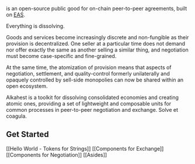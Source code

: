 is an open-source public good for on-chain peer-to-peer agreements, built on [EAS](https://attest.org).

Everything is dissolving.

Goods and services become increasingly discrete and non-fungible as their provision is decentralized. One seller at a particular time does not demand nor offer exactly the same as another selling a similar thing, and negotiation must become case-specific and fine-grained.

At the same time, the atomization of provision means that aspects of negotiation, settlement, and quality-control formerly unilaterally and opaquely controlled by sell-side monopolies can now be shared within an open ecosystem.

Alkahest is a toolkit for dissolving consolidated economies and creating atomic ones, providing a set of lightweight and composable units for common processes in peer-to-peer negotiation and exchange. Solve et coagula.

## Get Started

[[Hello World - Tokens for Strings]]
[[Components for Exchange]]
[[Components for Negotiation]]
[[Asides]]

